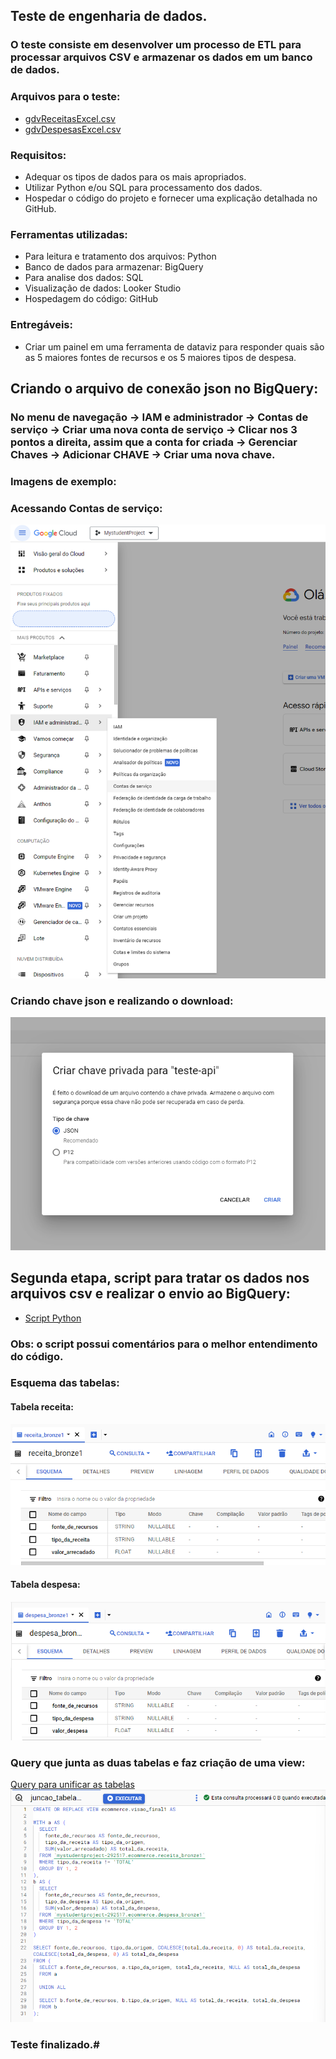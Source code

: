 ## Teste de engenharia de dados.

### O teste consiste em desenvolver um processo de ETL para processar arquivos CSV e armazenar os dados em um banco de dados.

### Arquivos para o teste:
- [gdvReceitasExcel.csv](docs/gdvReceitasExcel.csv)
- [gdvDespesasExcel.csv](docs/gdvReceitasExcel.csv)

### Requisitos:

- Adequar os tipos de dados para os mais apropriados.
- Utilizar Python e/ou SQL para processamento dos dados.
- Hospedar o código do projeto e fornecer uma explicação detalhada no GitHub.

### Ferramentas utilizadas: 

- Para leitura e tratamento dos arquivos: Python
- Banco de dados para armazenar: BigQuery
- Para analise dos dados: SQL
- Visualização de dados: Looker Studio
- Hospedagem do código: GitHub

### Entregáveis:

- Criar um painel em uma ferramenta de dataviz para responder quais são as 5 maiores fontes de
recursos e os 5 maiores tipos de despesa.

## Criando o arquivo de conexão json no BigQuery:

### No menu de navegação -> IAM e administrador -> Contas de serviço -> Criar uma nova conta de serviço -> Clicar nos 3 pontos a direita, assim que a conta for criada -> Gerenciar Chaves -> Adicionar CHAVE -> Criar uma nova chave.

### Imagens de exemplo:

### Acessando Contas de serviço:
![model](imagens/conta_servico.png)

### Criando chave json e realizando o download:
![model](imagens/chave_json.png)

## Segunda etapa, script para tratar os dados nos arquivos csv e realizar o envio ao BigQuery:

- [Script Python](scripts_python/esfera_v0.ipynb)

### Obs: o script possui comentários para o melhor entendimento do código.

### Esquema das tabelas: 

#### Tabela receita:
![model](imagens/receita.png)

#### Tabela despesa:
![model](imagens/despesa.png)

### Query que junta as duas tabelas e faz criação de uma view: 

[Query para unificar as tabelas](D:\projetos_python\teste_esfera\imagens\union_sql.png)
![model](imagens/union_sql.png)

### Teste finalizado.#
